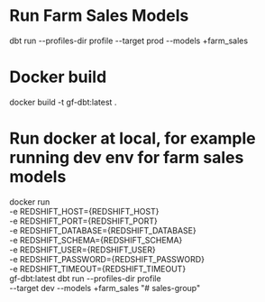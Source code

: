 # Run Farm Sales Models
dbt run --profiles-dir profile --target prod --models +farm_sales

# Docker build
docker build -t gf-dbt:latest . 

# Run docker at local, for example running dev env for farm sales models
docker run \
  -e REDSHIFT_HOST={REDSHIFT_HOST} \
  -e REDSHIFT_PORT={REDSHIFT_PORT} \
  -e REDSHIFT_DATABASE={REDSHIFT_DATABASE} \
  -e REDSHIFT_SCHEMA={REDSHIFT_SCHEMA} \
  -e REDSHIFT_USER={REDSHIFT_USER} \
  -e REDSHIFT_PASSWORD={REDSHIFT_PASSWORD} \
  -e REDSHIFT_TIMEOUT={REDSHIFT_TIMEOUT} \
  gf-dbt:latest dbt run --profiles-dir profile \
  --target dev --models +farm_sales "# sales-group" 
